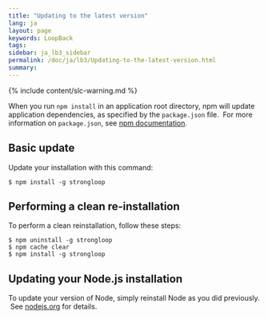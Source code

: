 ```yaml
---
title: "Updating to the latest version"
lang: ja
layout: page
keywords: LoopBack
tags:
sidebar: ja_lb3_sidebar
permalink: /doc/ja/lb3/Updating-to-the-latest-version.html
summary:
---
```

{% include content/slc-warning.md %}

When you run `npm install` in an application root directory, npm will update
application dependencies, as specified by the `package.json` file.  For more information on `package.json`, see [npm documentation](https://npmjs.org/doc/json.html).  

## Basic update

Update your installation with this command:

```
$ npm install -g strongloop
```

## Performing a clean re-installation

To perform a clean reinstallation, follow these steps:

```
$ npm uninstall -g strongloop
$ npm cache clear
$ npm install -g strongloop
```

## Updating your Node.js installation

To update your version of Node, simply reinstall Node as you did previously.  See [nodejs.org](http://nodejs.org/) for details.

